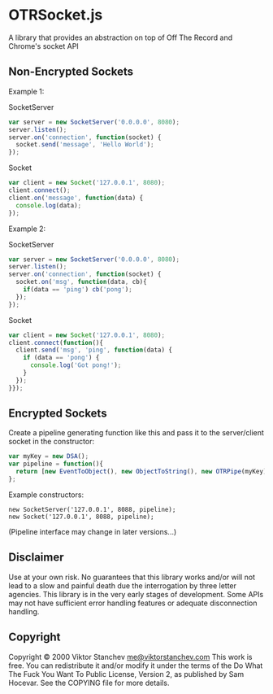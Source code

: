 OTRSocket.js
===

A library that provides an abstraction on top of Off The Record and Chrome's socket API

Non-Encrypted Sockets
---

Example 1:

SocketServer

```javascript
var server = new SocketServer('0.0.0.0', 8080);
server.listen();
server.on('connection', function(socket) {
  socket.send('message', 'Hello World');
});
```

Socket

```javascript
var client = new Socket('127.0.0.1', 8080);
client.connect();
client.on('message', function(data) {
  console.log(data);
});
```

Example 2:

SocketServer

```javascript
var server = new SocketServer('0.0.0.0', 8080);
server.listen();
server.on('connection', function(socket) {
  socket.on('msg', function(data, cb){
    if(data == 'ping') cb('pong');
  });
});
```

Socket

```javascript
var client = new Socket('127.0.0.1', 8080);
client.connect(function(){
  client.send('msg', 'ping', function(data) {
    if (data == 'pong') {
      console.log('Got pong!');
    }
  });
}});
```

Encrypted Sockets
---

Create a pipeline generating function like this and pass it to the server/client socket in the constructor:

```javascript
var myKey = new DSA();
var pipeline = function(){
  return [new EventToObject(), new ObjectToString(), new OTRPipe(myKey), new BufferDefragmenterStage1(), new StringToBuffer(), new BufferDefragmenter2()];
};
```

Example constructors:

```
new SocketServer('127.0.0.1', 8088, pipeline);
new Socket('127.0.0.1', 8088, pipeline);
```

(Pipeline interface may change in later versions...)

Disclaimer
---
Use at your own risk. No guarantees that this library works and/or will not lead to a slow and painful death due the interrogation by three letter agencies. This library is in the very early stages of development. Some APIs may not have sufficient error handling features or adequate disconnection handling.

Copyright
---
Copyright © 2000 Viktor Stanchev <me@viktorstanchev.com>
This work is free. You can redistribute it and/or modify it under the
terms of the Do What The Fuck You Want To Public License, Version 2,
as published by Sam Hocevar. See the COPYING file for more details.
